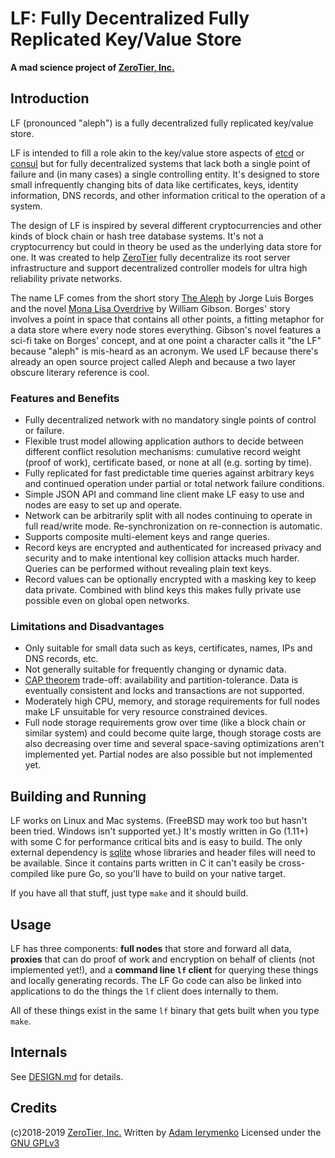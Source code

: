 # LF: Fully Decentralized Fully Replicated Key/Value Store

**A mad science project of [ZeroTier, Inc.](https://www.zerotier.com)**

## Introduction

LF (pronounced "aleph") is a fully decentralized fully replicated key/value store.

LF is intended to fill a role akin to the key/value store aspects of [etcd](https://github.com/etcd-io/etcd) or [consul](https://www.consul.io) but for fully decentralized systems that lack both a single point of failure and (in many cases) a single controlling entity. It's designed to store small infrequently changing bits of data like certificates, keys, identity information, DNS records, and other information critical to the operation of a system.

The design of LF is inspired by several different cryptocurrencies and other kinds of block chain or hash tree database systems. It's not a cryptocurrency but could in theory be used as the underlying data store for one. It was created to help [ZeroTier](https://www.zerotier.com/) fully decentralize its root server infrastructure and support decentralized controller models for ultra high reliability private networks.

The name LF comes from the short story [The Aleph](https://en.wikipedia.org/wiki/The_Aleph_%28short_story%29) by Jorge Luis Borges and the novel [Mona Lisa Overdrive](https://en.wikipedia.org/wiki/Mona_Lisa_Overdrive) by William Gibson. Borges' story involves a point in space that contains all other points, a fitting metaphor for a data store where every node stores everything. Gibson's novel features a sci-fi take on Borges' concept, and at one point a character calls it "the LF" because "aleph" is mis-heard as an acronym. We used LF because there's already an open source project called Aleph and because a two layer obscure literary reference is cool.

### Features and Benefits

 * Fully decentralized network with no mandatory single points of control or failure.
 * Flexible trust model allowing application authors to decide between different conflict resolution mechanisms: cumulative record weight (proof of work), certificate based, or none at all (e.g. sorting by time).
 * Fully replicated for fast predictable time queries against arbitrary keys and continued operation under partial or total network failure conditions.
 * Simple JSON API and command line client make LF easy to use and nodes are easy to set up and operate.
 * Network can be arbitrarily split with all nodes continuing to operate in full read/write mode. Re-synchronization on re-connection is automatic.
 * Supports composite multi-element keys and range queries.
 * Record keys are encrypted and authenticated for increased privacy and security and to make intentional key collision attacks much harder. Queries can be performed without revealing plain text keys.
 * Record values can be optionally encrypted with a masking key to keep data private. Combined with blind keys this makes fully private use possible even on global open networks.

### Limitations and Disadvantages

 * Only suitable for small data such as keys, certificates, names, IPs and DNS records, etc.
 * Not generally suitable for frequently changing or dynamic data.
 * [CAP theorem](https://en.wikipedia.org/wiki/CAP_theorem) trade-off: availability and partition-tolerance. Data is eventually consistent and locks and transactions are not supported.
 * Moderately high CPU, memory, and storage requirements for full nodes make LF unsuitable for very resource constrained devices.
 * Full node storage requirements grow over time (like a block chain or similar system) and could become quite large, though storage costs are also decreasing over time and several space-saving optimizations aren't implemented yet. Partial nodes are also possible but not implemented yet.

## Building and Running

LF works on Linux and Mac systems. (FreeBSD may work too but hasn't been tried. Windows isn't supported yet.) It's mostly written in Go (1.11+) with some C for performance critical bits and is easy to build. The only external dependency is [sqlite](https://sqlite.org/) whose libraries and header files will need to be available. Since it contains parts written in C it can't easily be cross-compiled like pure Go, so you'll have to build on your native target.

If you have all that stuff, just type `make` and it should build.

## Usage

LF has three components: **full nodes** that store and forward all data, **proxies** that can do proof of work and encryption on behalf of clients (not implemented yet!), and a **command line `lf` client** for querying these things and locally generating records. The LF Go code can also be linked into applications to do the things the `lf` client does internally to them.

All of these things exist in the same `lf` binary that gets built when you type `make`.



## Internals

See [DESIGN.md](doc/DESIGN.md) for details.

## Credits

(c)2018-2019 [ZeroTier, Inc.](https://www.zerotier.com/) 
Written by [Adam Ierymenko](http://adamierymenko.com/) 
Licensed under the [GNU GPLv3](LICENSE.txt)
